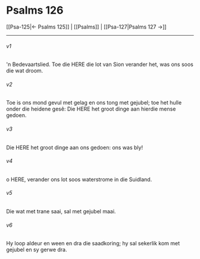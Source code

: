 # Psalms 126

[[Psa-125|← Psalms 125]] | [[Psalms]] | [[Psa-127|Psalms 127 →]]
***

###### v1
'n Bedevaartslied. Toe die HERE die lot van Sion verander het, was ons soos die wat droom. 
###### v2
Toe is ons mond gevul met gelag en ons tong met gejubel; toe het hulle onder die heidene gesê: Die HERE het groot dinge aan hierdie mense gedoen. 
###### v3
Die HERE het groot dinge aan ons gedoen: ons was bly! 
###### v4
o HERE, verander ons lot soos waterstrome in die Suidland. 
###### v5
Die wat met trane saai, sal met gejubel maai. 
###### v6
Hy loop aldeur en ween en dra die saadkoring; hy sal sekerlik kom met gejubel en sy gerwe dra. 
